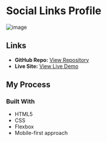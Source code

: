 # Social Links Profile  
![image](https://github.com/user-attachments/assets/d90464dd-eebd-4fed-96bf-f861a8f6212c)


## Links  
- **GitHub Repo:** [View Repository](https://github.com/ateteN/social-links-profile)  
- **Live Site:** [View Live Demo](https://ateteN.github.io/social-links-profile/)  

## My Process  
### Built With  
- HTML5  
- CSS
- Flexbox  
- Mobile-first approach  

